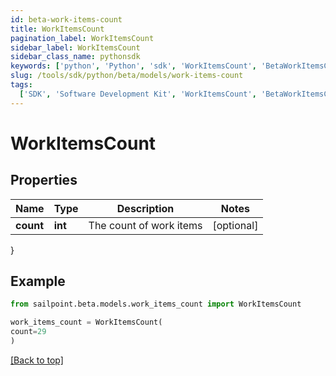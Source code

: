 ```yaml
---
id: beta-work-items-count
title: WorkItemsCount
pagination_label: WorkItemsCount
sidebar_label: WorkItemsCount
sidebar_class_name: pythonsdk
keywords: ['python', 'Python', 'sdk', 'WorkItemsCount', 'BetaWorkItemsCount']
slug: /tools/sdk/python/beta/models/work-items-count
tags:
  ['SDK', 'Software Development Kit', 'WorkItemsCount', 'BetaWorkItemsCount']
---
```


# WorkItemsCount

## Properties

| Name      | Type    | Description             | Notes      |
| --------- | ------- | ----------------------- | ---------- |
| **count** | **int** | The count of work items | [optional] |

}

## Example

```python
from sailpoint.beta.models.work_items_count import WorkItemsCount

work_items_count = WorkItemsCount(
count=29
)

```

[[Back to top]](#)
